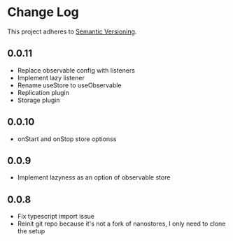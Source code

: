 # Change Log
This project adheres to [Semantic Versioning](http://semver.org/).

## 0.0.11
* Replace observable config with listeners
* Implement lazy listener
* Rename useStore to useObservable
* Replication plugin
* Storage plugin
## 0.0.10
* onStart and onStop store optionss
## 0.0.9
* Implement lazyness as an option of observable store
## 0.0.8
* Fix typescript import issue
* Reinit git repo because it's not a fork of nanostores, I only need to clone the setup